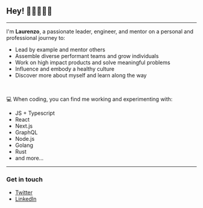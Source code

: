 ## Hey! 👋🏻👨🏻‍💻

---

I'm **Laurenzo**, a passionate leader, engineer, and mentor on a personal and professional journey to:

- Lead by example and mentor others
- Assemble diverse performant teams and grow individuals
- Work on high impact products and solve meaningful problems
- Influence and embody a healthy culture
- Discover more about myself and learn along the way

<br />

💻 When coding, you can find me working and experimenting with:

- JS + Typescript
- React
- Next.js
- GraphQL
- Node.js
- Golang
- Rust
- and more...

---

### Get in touch

- [Twitter](https://twitter.com/lstorelli)
- [LinkedIn](https://www.linkedin.com/in/laurenzo-storelli/)
